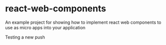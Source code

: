 # react-web-components

An example project for showing how to implement react web components to use as micro apps into your application

Testing a new push
